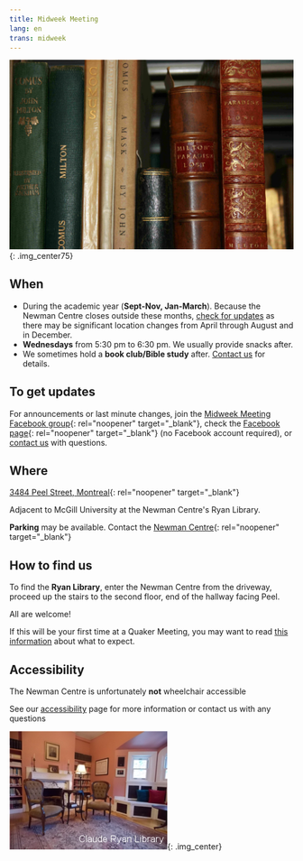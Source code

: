 ```yaml
---
title: Midweek Meeting
lang: en
trans: midweek
---
```

![Library books](/assets/images/Ryan-library_books.jpg){: .img_center75}

## When
* During the academic year (**Sept-Nov, Jan-March**). Because the Newman Centre closes outside these months, [check for updates](#updates) as there may be significant location changes from April through August and in December. 
* **Wednesdays** from 5:30 pm to 6:30 pm. We usually provide snacks after.
* We sometimes hold a **book club/Bible study** after. [Contact us](/contact.html) for details.

## To get updates <span class="stanchor"><a name="updates"></a></span>
For announcements or last minute changes, join the [Midweek Meeting Facebook group](https://www.facebook.com/groups/mtlmidweek){: rel="noopener" target="_blank"}, check the [Facebook page](https://www.facebook.com/MontrealQuakers){: rel="noopener" target="_blank"} (no Facebook account required), or [contact us](/contact.html) with questions.

## Where
[3484 Peel Street, Montreal](https://goo.gl/maps/MeQqk7m8Hegzx9Sz8){: rel="noopener" target="_blank"}

Adjacent to McGill University at the Newman Centre's <i class="fas fa-book"></i> Ryan Library.

**Parking** may be available. Contact the [Newman Centre](https://newmancentre.org/){: rel="noopener" target="_blank"}

## How to find us
To find the **Ryan Library**, enter the Newman Centre from the driveway, proceed up the stairs to the second floor, end of the hallway facing Peel.

All are welcome!

If this will be your first time at a Quaker Meeting, you may want to read [this information](/about.html) about what to expect.

## Accessibility
The Newman Centre is unfortunately **not** wheelchair accessible

See our [accessibility](/accessibility) page for more information or contact us with any questions

![Ryan Library](/assets/images/ClaudeRyanLibrary.jpg){: .img_center}
